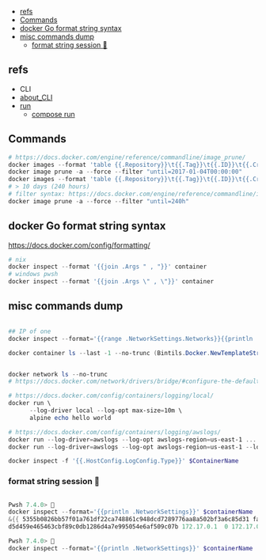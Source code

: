 
- [refs](#refs)
- [Commands](#commands)
- [docker Go format string syntax](#docker-go-format-string-syntax)
- [misc commands dump](#misc-commands-dump)
  - [format string session 🎨](#format-string-session-)


## refs

- CLI
- [about_CLI](https://docs.docker.com/engine/reference/commandline/cli/)
- [run](https://docs.docker.com/engine/reference/run/)
  - [compose run](https://docs.docker.com/engine/reference/commandline/compose_run/)

## Commands

```ps1
# https://docs.docker.com/engine/reference/commandline/image_prune/
docker images --format 'table {{.Repository}}\t{{.Tag}}\t{{.ID}}\t{{.CreatedAt}}\t{{.Size}}'
docker image prune -a --force --filter "until=2017-01-04T00:00:00"
docker images --format 'table {{.Repository}}\t{{.Tag}}\t{{.ID}}\t{{.CreatedAt}}\t{{.Size}}'
# > 10 days (240 hours)
# filter syntax: https://docs.docker.com/engine/reference/commandline/image_prune/#filter
docker image prune -a --force --filter "until=240h"
```
## docker Go format string syntax

https://docs.docker.com/config/formatting/

```ps1
# nix
docker inspect --format '{{join .Args " , "}}' container
# windows pwsh
docker inspect --format '{{join .Args \" , \"}}' container
```

## misc commands dump

```ps1

## IP of one
docker inspect --format='{{range .NetworkSettings.Networks}}{{println .IPAddress}}{{end}}' $containerName

docker container ls --last -1 --no-trunc (Bintils.Docker.NewTemplateString Json.All) # |Jq


docker network ls --no-trunc
# https://docs.docker.com/network/drivers/bridge/#configure-the-default-bridge-network

# https://docs.docker.com/config/containers/logging/local/
docker run \
      --log-driver local --log-opt max-size=10m \
      alpine echo hello world

# https://docs.docker.com/config/containers/logging/awslogs/
docker run --log-driver=awslogs --log-opt awslogs-region=us-east-1 ...
docker run --log-driver=awslogs --log-opt awslogs-region=us-east-1 --log-opt awslogs-group=myLogGroup ...

docker inspect -f '{{.HostConfig.LogConfig.Type}}' $ContainerName
```

### format string session 🎨
```ps1

Pwsh 7.4.0> 🐒
docker inspect --format='{{println .NetworkSettings}}' $containerName
&{{ 5355b0826bb57f01a761df22ca748861c948dcd7289776aa8a502bf3a6c85d31 false  0 map[] /var/run/docker/netns/5355b0826bb5 [] []} {54b3dfe6208
d5d459e465463cbf89c0db1286d4a7e995054e6af509c07b 172.17.0.1  0 172.17.0.2 16  02:42:ac:11:00:02} map[bridge:0xc000558000]}

Pwsh 7.4.0> 🐒
docker inspect --format='{{println .NetworkSettings}}' $containerName
```